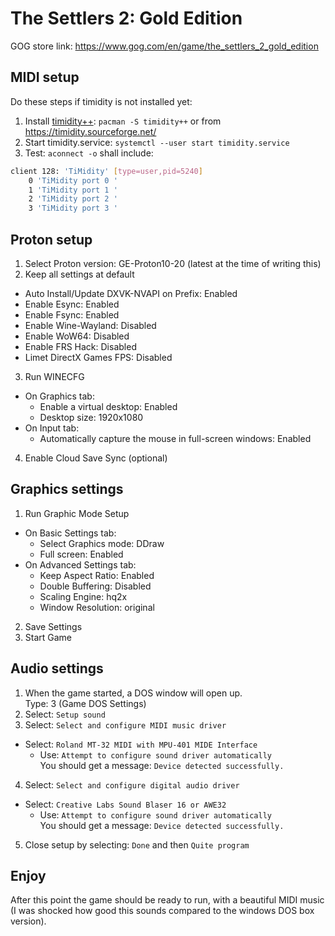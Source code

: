 # The Settlers 2: Gold Edition

GOG store link: <https://www.gog.com/en/game/the_settlers_2_gold_edition>

## MIDI setup

Do these steps if timidity is not installed yet:
1. Install [timidity++](http://archlinux.org/packages/extra/x86_64/timidity++/): `pacman -S timidity++` or from <https://timidity.sourceforge.net/>
2. Start timidity.service: `systemctl --user start timidity.service`
3. Test: `aconnect -o` shall include:
```bash
client 128: 'TiMidity' [type=user,pid=5240]
    0 'TiMidity port 0 '
    1 'TiMidity port 1 '
    2 'TiMidity port 2 '
    3 'TiMidity port 3 '
```

## Proton setup

1. Select Proton version: GE-Proton10-20 (latest at the time of writing this)
2. Keep all settings at default
  * Auto Install/Update DXVK-NVAPI on Prefix: Enabled
  * Enable Esync: Enabled
  * Enable Fsync: Enabled
  * Enable Wine-Wayland: Disabled
  * Enable WoW64: Disabled
  * Enable FRS Hack: Disabled
  * Limet DirectX Games FPS: Disabled
3. Run WINECFG
  * On Graphics tab:
    * Enable a virtual desktop: Enabled
    * Desktop size: 1920x1080
  * On Input tab:
    * Automatically capture the mouse in full-screen windows: Enabled
4. Enable Cloud Save Sync (optional)

## Graphics settings

1. Run Graphic Mode Setup
  * On Basic Settings tab:
    * Select Graphics mode: DDraw
    * Full screen: Enabled
  * On Advanced Settings tab:
    * Keep Aspect Ratio: Enabled
    * Double Buffering: Disabled
    * Scaling Engine: hq2x
    * Window Resolution: original
2. Save Settings
3. Start Game

## Audio settings

1. When the game started, a DOS window will open up.  
Type: 3 (Game DOS Settings)
2. Select: `Setup sound`
3. Select: `Select and configure MIDI music driver`
  * Select: `Roland MT-32 MIDI with MPU-401 MIDE Interface`
    * Use: `Attempt to configure sound driver automatically`  
You should get a message: `Device detected successfully.`
4. Select: `Select and configure digital audio driver`
  * Select: `Creative Labs Sound Blaser 16 or AWE32`
    * Use: `Attempt to configure sound driver automatically`  
You should get a message: `Device detected successfully.`
5. Close setup by selecting: `Done` and then `Quite program`

## Enjoy

After this point the game should be ready to run, with a beautiful MIDI music (I was shocked how good this sounds compared to the windows DOS box version).

